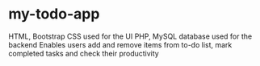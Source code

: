 # my-todo-app
HTML, Bootstrap CSS used for the UI
PHP, MySQL database used for the backend
Enables users add and remove items from to-do list, mark completed tasks and check their productivity
